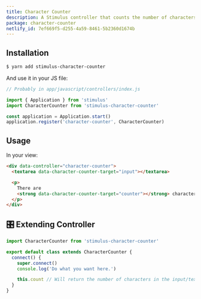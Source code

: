 ```yaml
---
title: Character Counter
description: A Stimulus controller that counts the number of characters in any input fields.
package: character-counter
netlify_id: 7ef669f5-d255-4a59-8461-5b2360d1674b
---
```


## Installation

```bash
$ yarn add stimulus-character-counter
```

And use it in your JS file:

```js
// Probably in app/javascript/controllers/index.js

import { Application } from 'stimulus'
import CharacterCounter from 'stimulus-character-counter'

const application = Application.start()
application.register('character-counter', CharacterCounter)
```

<DocsDemoLink package-name="character-counter"></DocsDemoLink>

## Usage

In your view:

```html
<div data-controller="character-counter">
  <textarea data-character-counter-target="input"></textarea>

  <p>
    There are
    <strong data-character-counter-target="counter"></strong> characters in this textarea.
  </p>
</div>
```

## 🎛 Extending Controller

<DocsExtendingController>

```js
import CharacterCounter from 'stimulus-character-counter'

export default class extends CharacterCounter {
  connect() {
    super.connect()
    console.log('Do what you want here.')

    this.count // Will return the number of characters in the input/texterea.
  }
}
```

</DocsExtendingController>
